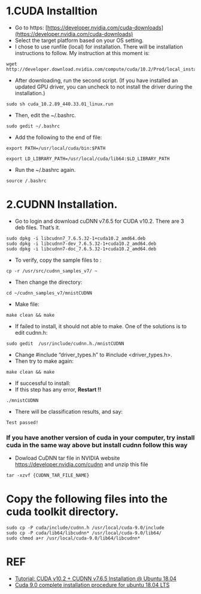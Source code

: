 # 1.CUDA Installtion 
* Go to https: [https://developer.nvidia.com/cuda-downloads](https://developer.nvidia.com/cuda-downloads)
* Select the target platform based on your OS setting.
* I chose to use runfile (local) for installation. There will be installation instructions to follow. My instruction at this moment is:
```
wget http://developer.download.nvidia.com/compute/cuda/10.2/Prod/local_installers/cuda_10.2.89_440.33.01_linux.run
```
* After downloading, run the second script. (If you have installed an updated GPU driver, you can uncheck to not install the driver during the installation.)
```
sudo sh cuda_10.2.89_440.33.01_linux.run
```
* Then, edit the ~/.bashrc.
```
sudo gedit ~/.bashrc

```
* Add the following to the end of file:
```
export PATH=/usr/local/cuda/bin:$PATH 

export LD_LIBRARY_PATH=/usr/local/cuda/lib64:$LD_LIBRARY_PATH
```
* Run the ~/.bashrc again.
```
source /.bashrc
```

# 2.CUDNN Installation.
* Go to login and download cuDNN v7.6.5 for CUDA v10.2. There are 3 deb files. That’s it.
```
sudo dpkg -i libcudnn7_7.6.5.32-1+cuda10.2_amd64.deb
sudo dpkg -i libcudnn7-dev_7.6.5.32-1+cuda10.2_amd64.deb
sudo dpkg -i libcudnn7-doc_7.6.5.32-1+cuda10.2_amd64.deb
```
* To verify, copy the sample files to :
```
cp -r /usr/src/cudnn_samples_v7/ ~
```
* Then change the directory:
```
cd ~/cudnn_samples_v7/mnistCUDNN
```
* Make file:
```
make clean && make 
```
* If failed to install, it should not able to make. One of the solutions is to edit cudnn.h:
```
sudo gedit  /usr/include/cudnn.h./mnistCUDNN

```
* Change #include “driver_types.h” to #include <driver_types.h>.
* Then try to make again:
```
make clean && make 
```
* If successful to install:
* If this step has any error, **Restart !!**
```
./mnistCUDNN
```
* There will be classification results, and say:
```
Test passed!
```
### If you have another version of cuda in your computer, try install cuda in the same way above but install cudnn follow this way

* Dowload CuDNN tar file in NVIDIA website https://developer.nvidia.com/cudnn and unzip this file 
```
tar -xzvf {CUDNN_TAR_FILE_NAME}
```
# Copy the following files into the cuda toolkit directory.
```
sudo cp -P cuda/include/cudnn.h /usr/local/cuda-9.0/include
sudo cp -P cuda/lib64/libcudnn* /usr/local/cuda-9.0/lib64/
sudo chmod a+r /usr/local/cuda-9.0/lib64/libcudnn*
```

# REF 
* [Tutorial: CUDA v10.2 + CUDNN v7.6.5 Installation @ Ubuntu 18.04](https://sh-tsang.medium.com/tutorial-cuda-v10-2-cudnn-v7-6-5-installation-ubuntu-18-04-3d24c157473f)
* [Cuda 9.0 complete installation procedure for ubuntu 18.04 LTS ](https://gist.github.com/andyweizhao/639e94b60c166f57964aafedeb465e90)
